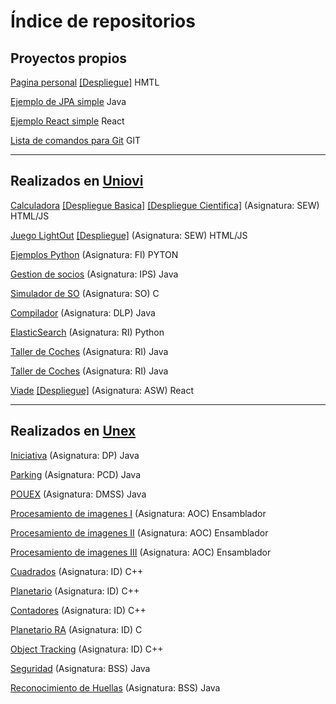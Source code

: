 # Índice de repositorios

## Proyectos propios

[Pagina personal](https://github.com/samuelmorenov/samuelmorenov.github.io) 
[[Despliegue]](https://samuelmorenov.github.io/)
HMTL

[Ejemplo de JPA simple](https://github.com/samuelmorenov/JPA_Simple)
Java

[Ejemplo React simple](https://github.com/samuelmorenov/Hello-World-React)
React

[Lista de comandos para Git](https://github.com/samuelmorenov/Git_Comandos)
GIT

---

## Realizados en [Uniovi](https://www.uniovi.es/)

[Calculadora](https://github.com/samuelmorenov/SEW-Calculadora) 
[[Despliegue Basica]](https://samuelmorenov.github.io/SEW-Calculadora/CalculadoraBasica.html) 
[[Despliegue Cientifica]](https://samuelmorenov.github.io/SEW-Calculadora/CalculadoraCientifica.html)
(Asignatura:  SEW)
HTML/JS

[Juego LightOut](https://github.com/samuelmorenov/SEW-LightOut)
[[Despliegue]](https://samuelmorenov.github.io/SEW-LightOut/LightOut.html)
(Asignatura:  SEW)
HTML/JS

[Ejemplos Python](https://github.com/samuelmorenov/FI-Apuntes-Python)
(Asignatura:  FI)
PYTON

[Gestion de socios](https://github.com/samuelmorenov/IPS-Socios)
(Asignatura:  IPS)
Java

[Simulador de SO](https://github.com/samuelmorenov/SO-Simulador)
(Asignatura:  SO)
C

[Compilador](https://github.com/samuelmorenov/DLP-Compilador)
(Asignatura:  DLP)
Java 

[ElasticSearch](https://github.com/samuelmorenov/RI-ElasticSearch)
(Asignatura:  RI)
Python

[Taller de Coches](https://github.com/samuelmorenov/RI-JDBC)
(Asignatura:  RI)
Java

[Taller de Coches](https://github.com/samuelmorenov/RI-JPA)
(Asignatura:  RI)
Java

[Viade](https://github.com/Arquisoft/viade_es1a)
[[Despliegue]](https://arquisoft.github.io/viade_es1a/)
(Asignatura:  ASW)
React

---

## Realizados en [Unex](https://www.unex.es/)

[Iniciativa](https://github.com/samuelmorenov/DP-Iniciativa)
(Asignatura:  DP)
Java

[Parking](https://github.com/samuelmorenov/PCD-Parking)
(Asignatura:  PCD)
Java

[POUEX](https://github.com/samuelmorenov/DMSS-POUEX)
(Asignatura:  DMSS)
Java

[Procesamiento de imagenes I](https://github.com/samuelmorenov/AOC-Procesamiento-Imagenes-1)
(Asignatura:  AOC)
Ensamblador

[Procesamiento de imagenes II](https://github.com/samuelmorenov/AOC-Procesamiento-Imagenes-2) 
(Asignatura:  AOC)
Ensamblador

[Procesamiento de imagenes III](https://github.com/samuelmorenov/AOC-Procesamiento-Imagenes-3)
(Asignatura:  AOC)
Ensamblador

[Cuadrados](https://github.com/samuelmorenov/ID-Cuadrados)
(Asignatura:  ID)
C++

[Planetario](https://github.com/samuelmorenov/ID-Planetario)
(Asignatura:  ID)
C++

[Contadores](https://github.com/samuelmorenov/ID-Contadores)
(Asignatura:  ID)
C++

[Planetario RA](https://github.com/samuelmorenov/ID-Planetario-RA)
(Asignatura:  ID)
C

[Object Tracking](https://github.com/samuelmorenov/ID-Object-Tracking)
(Asignatura:  ID)
C++

[Seguridad](https://github.com/samuelmorenov/BSS-Seguridad)
(Asignatura:  BSS)
Java

[Reconocimiento de Huellas](https://github.com/samuelmorenov/BSS-Huellas)
(Asignatura:  BSS)
Java